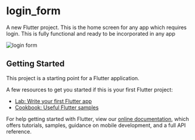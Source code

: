 # login_form

A new Flutter project.
This is the home screen for any app which requires login. This is fully functional and ready to be incorporated in any app 


![login form](https://user-images.githubusercontent.com/42516515/59157239-d13a6900-8ac4-11e9-97fe-f87c439335b2.PNG)



## Getting Started

This project is a starting point for a Flutter application.

A few resources to get you started if this is your first Flutter project:

- [Lab: Write your first Flutter app](https://flutter.dev/docs/get-started/codelab)
- [Cookbook: Useful Flutter samples](https://flutter.dev/docs/cookbook)

For help getting started with Flutter, view our 
[online documentation](https://flutter.dev/docs), which offers tutorials, 
samples, guidance on mobile development, and a full API reference.
